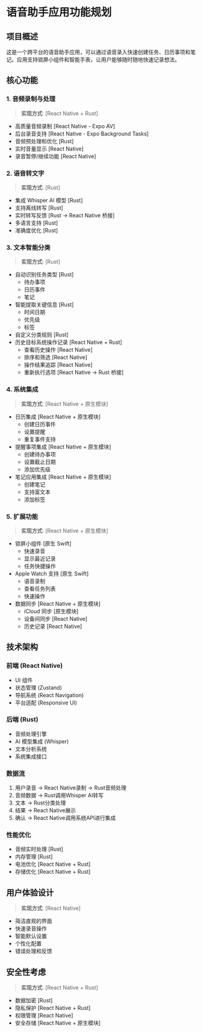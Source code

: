 # 语音助手应用功能规划

## 项目概述
这是一个跨平台的语音助手应用，可以通过语音录入快速创建任务、日历事项和笔记。应用支持锁屏小组件和智能手表，让用户能够随时随地快速记录想法。

## 核心功能

### 1. 音频录制与处理
> **实现方式**: [React Native + Rust]
- 高质量音频录制 [React Native - Expo AV]
- 后台录音支持 [React Native - Expo Background Tasks]
- 音频预处理和优化 [Rust]
- 实时音量显示 [React Native]
- 录音暂停/继续功能 [React Native]

### 2. 语音转文字
> **实现方式**: [Rust]
- 集成 Whisper AI 模型 [Rust]
- 支持离线转写 [Rust]
- 实时转写反馈 [Rust → React Native 桥接]
- 多语言支持 [Rust]
- 准确度优化 [Rust]

### 3. 文本智能分类
> **实现方式**: [Rust]
- 自动识别任务类型 [Rust]
  - 待办事项
  - 日历事件
  - 笔记
- 智能提取关键信息 [Rust]
  - 时间日期
  - 优先级
  - 标签
- 自定义分类规则 [Rust]
- 历史目标系统操作记录 [React Native + Rust]
  - 查看历史操作 [React Native]
  - 排序和筛选 [React Native]
  - 操作结果追踪 [React Native]
  - 重新执行选项 [React Native → Rust 桥接]

### 4. 系统集成
> **实现方式**: [React Native + 原生模块]
- 日历集成 [React Native + 原生模块]
  - 创建日历事件
  - 设置提醒
  - 重复事件支持
- 提醒事项集成 [React Native + 原生模块]
  - 创建待办事项
  - 设置截止日期
  - 添加优先级
- 笔记应用集成 [React Native + 原生模块]
  - 创建笔记
  - 支持富文本
  - 添加标签

### 5. 扩展功能
> **实现方式**: [React Native + 原生模块]
- 锁屏小组件 [原生 Swift]
  - 快速录音
  - 显示最近记录
  - 任务快捷操作
- Apple Watch 支持 [原生 Swift]
  - 语音录制
  - 查看任务列表
  - 快速操作
- 数据同步 [React Native + 原生模块]
  - iCloud 同步 [原生模块]
  - 设备间同步 [React Native]
  - 历史记录 [React Native]

## 技术架构

### 前端 (React Native)
- UI 组件
- 状态管理 (Zustand)
- 导航系统 (React Navigation)
- 平台适配 (Responsive UI)

### 后端 (Rust)
- 音频处理引擎
- AI 模型集成 (Whisper)
- 文本分析系统
- 系统集成接口

### 数据流
1. 用户录音 → React Native录制 → Rust音频处理
2. 音频数据 → Rust调用Whisper AI转写
3. 文本 → Rust分类处理
4. 结果 → React Native展示
5. 确认 → React Native调用系统API进行集成

### 性能优化
- 音频实时处理 [Rust]
- 内存管理 [Rust]
- 电池优化 [React Native + Rust]
- 存储优化 [React Native + Rust]

## 用户体验设计
> **实现方式**: [React Native]
- 简洁直观的界面
- 快速录音操作
- 智能默认设置
- 个性化配置
- 错误处理和反馈

## 安全性考虑
> **实现方式**: [React Native + Rust]
- 数据加密 [Rust]
- 隐私保护 [React Native + Rust]
- 权限管理 [React Native]
- 安全存储 [React Native + 原生模块] 